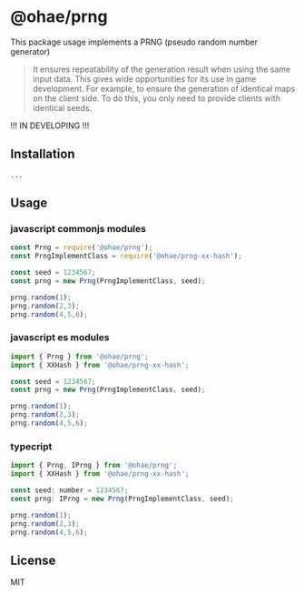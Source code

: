 # @ohae/prng
 
This package usage implements a PRNG (pseudo random number generator)
> It ensures repeatability of the generation result when using the same input data. This gives wide opportunities for its use in game development. For example, to ensure the generation of identical maps on the client side. To do this, you only need to provide clients with identical seeds.

!!! IN DEVELOPING !!!

## Installation

```
...
```

## Usage


### javascript commonjs modules
```javascript
const Prng = require('@ohae/prng');
const PrngImplementClass = require('@ohae/prng-xx-hash');

const seed = 1234567;
const prng = new Prng(PrngImplementClass, seed);

prng.random(1);
prng.random(2,3);
prng.random(4,5,6);

```

### javascript es modules
```javascript
import { Prng } from '@ohae/prng';
import { XXHash } from '@ohae/prng-xx-hash';

const seed = 1234567;
const prng = new Prng(PrngImplementClass, seed);

prng.random(1);
prng.random(2,3);
prng.random(4,5,6);

```

### typecript
```javascript
import { Prng, IPrng } from '@ohae/prng';
import { XXHash } from '@ohae/prng-xx-hash';

const seed: number = 1234567;
const prng: IPrng = new Prng(PrngImplementClass, seed);

prng.random(1);
prng.random(2,3);
prng.random(4,5,6);

```

## License

MIT
